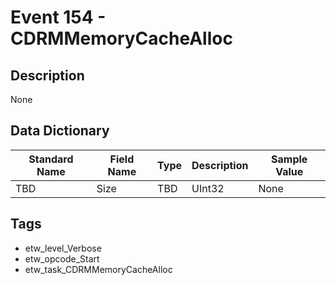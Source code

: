 # Event 154 - CDRMMemoryCacheAlloc

## Description
None

## Data Dictionary
|Standard Name|Field Name|Type|Description|Sample Value|
|---|---|---|---|---|
|TBD|Size|TBD|UInt32|None|None|

## Tags
* etw_level_Verbose
* etw_opcode_Start
* etw_task_CDRMMemoryCacheAlloc
